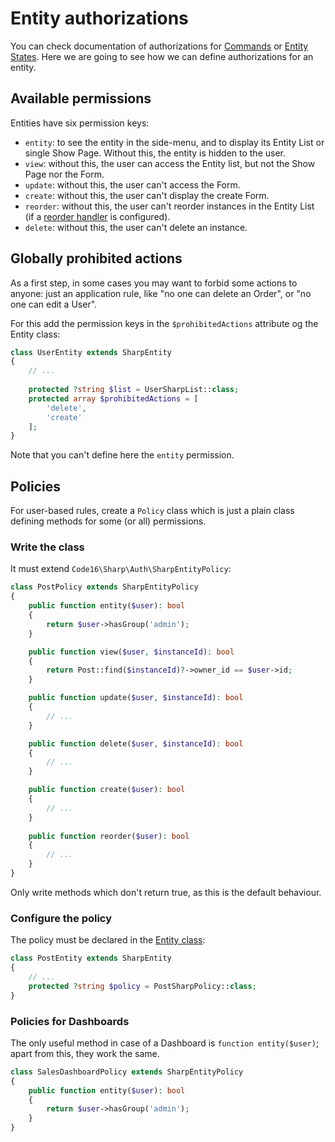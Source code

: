 # Entity authorizations

You can check documentation of authorizations for [Commands](commands.md) or [Entity States](entity-states.md). Here we are going to see how we can define authorizations for an entity.

## Available permissions

Entities have six permission keys:

- `entity`: to see the entity in the side-menu, and to display its Entity List or single Show Page. Without this, the entity is hidden to the user.
- `view`: without this, the user can access the Entity list, but not the Show Page nor the Form.
- `update`: without this, the user can't access the Form.
- `create`: without this, the user can't display the create Form.
- `reorder`: without this, the user can't reorder instances in the Entity List (if a [reorder handler](reordering-instances.md) is configured).
- `delete`: without this, the user can't delete an instance.

## Globally prohibited actions

As a first step, in some cases you may want to forbid some actions to anyone: just an application rule, like "no one can delete an Order", or "no one can edit a User".

For this add the permission keys in the `$prohibitedActions` attribute og the Entity class:

```php
class UserEntity extends SharpEntity
{
    // ...
    
    protected ?string $list = UserSharpList::class;
    protected array $prohibitedActions = [
        'delete', 
        'create'
    ];
}
```

Note that you can't define here the `entity` permission.

## Policies

For user-based rules, create a `Policy` class which is just a plain class defining methods for some (or all) permissions.

### Write the class

It must extend `Code16\Sharp\Auth\SharpEntityPolicy`:

```php
class PostPolicy extends SharpEntityPolicy
{
    public function entity($user): bool
    {
        return $user->hasGroup('admin');
    }

    public function view($user, $instanceId): bool
    {
        return Post::find($instanceId)?->owner_id == $user->id;
    }

    public function update($user, $instanceId): bool
    {
        // ...
    }

    public function delete($user, $instanceId): bool
    {
        // ...
    }

    public function create($user): bool
    {
        // ...
    }
    
    public function reorder($user): bool
    {
        // ...
    }
}
```

Only write methods which don't return true, as this is the default behaviour.

### Configure the policy

The policy must be declared in the [Entity class](entity-class.md):

```php
class PostEntity extends SharpEntity
{
    // ...
    protected ?string $policy = PostSharpPolicy::class;
}
```

### Policies for Dashboards

The only useful method in case of a Dashboard is `function entity($user)`; apart from this, they work the same.

```php
class SalesDashboardPolicy extends SharpEntityPolicy
{
    public function entity($user): bool
    {
        return $user->hasGroup('admin');
    }
}
```

